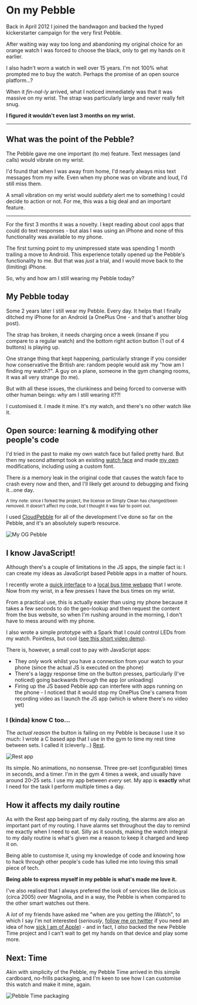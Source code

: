 # On my Pebble

Back in April 2012 I joined the bandwagon and backed the hyped kickerstarter campaign for the very first Pebble.

After waiting way way too long and abandoning my original choice for an orange watch I was forced to choose the black, only to get my hands on it earlier.

I also hadn't worn a watch in well over 15 years. I'm not 100% what prompted me to buy the watch. Perhaps the promise of an open source platform...?

When it *fin-nal-ly* arrived, what I noticed immediately was that it was massive on my wrist. The strap was particularly large and never really felt snug.

**I figured it wouldn't even last 3 months on my wrist.**

---

## What was the point of the Pebble?

The Pebble gave me one important (to me) feature. Text messages (and calls) would vibrate on my wrist.

I'd found that when I was away from home, I'd nearly always miss text messages from my wife. Even when my phone was on vibrate and loud, I'd still miss them.

A small vibration on my wrist would *subtlety* alert me to something I could decide to action or not. For me, this was a big deal and an important feature.

---

For the first 3 months it was a novelty. I kept reading about cool apps that could do text responses - but alas I was using an iPhone and none of this functionality was available to my phone.

The first turning point to my unimpressed state was spending 1 month trailing a move to Android. This experience totally opened up the Pebble's functionality to me. But that was *just* a trial, and I would move back to the (limiting) iPhone.

So, why and how am I still wearing my Pebble today?

## My Pebble today

Some 2 years later I still wear my Pebble. Every day. It helps that I finally ditched my iPhone for an Android (a OnePlus One - and that's another blog post).

The strap has broken, it needs charging once a week (insane if you compare to a regular watch) and the bottom right action button (1 out of 4 buttons) is playing up.

One strange thing that kept happening, particularly strange if you consider how conservative the British are: random people would ask my "how am I finding my watch?". A guy on a plane, someone in the gym changing rooms, it was all very strange (to me).

But with all these issues, the clunkiness and being forced to converse with other human beings: *why* am I still wearing it??!

I customised it. I made it mine. It's *my* watch, and there's no other watch like it.

## Open source: learning & modifying other people's&nbsp;code

I'd tried in the past to make my own watch face but failed pretty hard. But then my second attempt took an existing [watch face](https://github.com/edwinfinch/simplyclean) and made [my own](https://github.com/remy/simplyclean/) modifications, including using a custom font.

There *is* a memory leak in the original code that causes the watch face to crash every now and then, and I'll likely get around to debugging and fixing it...one day.

<small>A tiny note: since I forked the project, the license on Simply Clean has changed/been removed. It doesn't affect my code, but I thought it was fair to point out.</small>

I used [CloudPebble](https://cloudpebble.net) for all of the development I've done so far on the Pebble, and it's an absolutely superb resource.

![My OG Pebble](/images/pebble-og.jpg)

## I know JavaScript!

Although there's a couple of limitations in the JS apps, the simple fact is: I can create my ideas as JavaScript based Pebble apps in a matter of hours.

I recently wrote a [quick interface](https://github.com/remy/pebble-brighton-buses) to a [local bus time webapp](http://buses.leftlogic.com) that I wrote. Now from my wrist, in a few presses I have the bus times on my wrist.

From a practical use, this is actually easier than using my phone because it takes a few seconds to do the geo-lookup and then request the content from the bus website, so when I'm rushing around in the morning, I don't have to mess around with my phone.

I also wrote a simple prototype with a Spark that I could control LEDs from my watch. Pointless, but cool ([see this short video demo](https://instagram.com/p/sDFL0aqavo/)).

There is, however, a small cost to pay with JavaScript apps:

- They *only* work whilst you have a connection from your watch to your phone (since the actual JS is executed on the phone)
- There's a laggy response time on the button presses, particularly (I've noticed) going backwards through the app (or unloading)
- Firing up the JS based Pebble app can interfere with apps running on the phone - I noticed that it would stop my OnePlus One's camera from recording video as I launch the JS app (which is where there's no video yet)

### I (kinda) know C too...

The *actual reason* the button is failing on my Pebble is because I use it so much: I wrote a C based app that I use in the gym to time my rest time between sets. I called it (cleverly...) [Rest](https://apps.getpebble.com/en_US/application/53ff41ed8cdf37902b000050).

![Rest app](/images/pebble-rest.jpg)

Its simple. No animations, no nonsense. Three pre-set (configurable) times in seconds, and a timer. I'm in the gym 4 times a week, and usually have around 20-25 sets. I use my app between *every* set. My app is **exactly** what I need for the task I perform multiple times a day.

## How it affects my daily routine

As with the Rest app being part of my daily routing, the alarms are also an important part of my routing. I have alarms set throughout the day to remind me exactly when I need to eat. Silly as it sounds, making the watch integral to my daily routine is what's given me a reason to keep it charged and keep it on.

Being able to customise it, using my knowledge of code and knowing how to hack through other people's code has lulled me into loving this small piece of tech.

**Being able to express myself in my pebble is what's made me love it.**

I've also realised that I always prefered the look of services like de.licio.us (circa 2005) over Magnolia, and in a way, the Pebble is when compared to the other smart watches out there.

A *lot* of my friends have asked me "when are you getting the iWatch", to which I say I'm not interested (*seriously*, [follow me on twitter](https://twitter.com/rem) if you need an idea of how [sick I am of Apple](https://twitter.com/search?q=from%3Arem%20apple&src=typd)) - and in fact, I *also* backed the new Pebble Time project and I can't wait to get my hands on that device and play some more.

## Next: Time

Akin with simplicity of the Pebble, my Pebble Time arrived in this simple cardboard, no-frills packaging, and I'm keen to see how I can customise this watch and make it mine, again.

![Pebble Time packaging](/images/pebble-time-packaging.jpg)